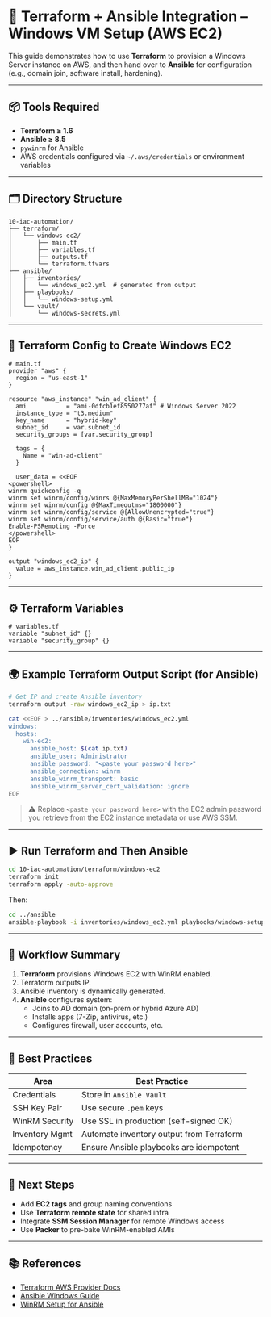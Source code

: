 # 🧩 Terraform + Ansible Integration – Windows VM Setup (AWS EC2)

This guide demonstrates how to use **Terraform** to provision a Windows Server instance on AWS, and then hand over to **Ansible** for configuration (e.g., domain join, software install, hardening).

---

## 📦 Tools Required

- **Terraform ≥ 1.6**
- **Ansible ≥ 8.5**
- `pywinrm` for Ansible
- AWS credentials configured via `~/.aws/credentials` or environment variables

---

## 🗂️ Directory Structure

```
10-iac-automation/
├── terraform/
│   └── windows-ec2/
│       ├── main.tf
│       ├── variables.tf
│       ├── outputs.tf
│       └── terraform.tfvars
├── ansible/
│   ├── inventories/
│   │   └── windows_ec2.yml  # generated from output
│   ├── playbooks/
│   │   └── windows-setup.yml
│   └── vault/
│       └── windows-secrets.yml
```

---

## 🔧 Terraform Config to Create Windows EC2

```hcl
# main.tf
provider "aws" {
  region = "us-east-1"
}

resource "aws_instance" "win_ad_client" {
  ami           = "ami-0dfcb1ef8550277af" # Windows Server 2022
  instance_type = "t3.medium"
  key_name      = "hybrid-key"
  subnet_id     = var.subnet_id
  security_groups = [var.security_group]

  tags = {
    Name = "win-ad-client"
  }

  user_data = <<EOF
<powershell>
winrm quickconfig -q
winrm set winrm/config/winrs @{MaxMemoryPerShellMB="1024"}
winrm set winrm/config @{MaxTimeoutms="1800000"}
winrm set winrm/config/service @{AllowUnencrypted="true"}
winrm set winrm/config/service/auth @{Basic="true"}
Enable-PSRemoting -Force
</powershell>
EOF
}

output "windows_ec2_ip" {
  value = aws_instance.win_ad_client.public_ip
}
```

---

## ⚙️ Terraform Variables

```hcl
# variables.tf
variable "subnet_id" {}
variable "security_group" {}
```

---

## 🌍 Example Terraform Output Script (for Ansible)

```bash
# Get IP and create Ansible inventory
terraform output -raw windows_ec2_ip > ip.txt

cat <<EOF > ../ansible/inventories/windows_ec2.yml
windows:
  hosts:
    win-ec2:
      ansible_host: $(cat ip.txt)
      ansible_user: Administrator
      ansible_password: "<paste your password here>"
      ansible_connection: winrm
      ansible_winrm_transport: basic
      ansible_winrm_server_cert_validation: ignore
EOF
```

> ⚠️ Replace `<paste your password here>` with the EC2 admin password you retrieve from the EC2 instance metadata or use AWS SSM.

---

## ▶️ Run Terraform and Then Ansible

```bash
cd 10-iac-automation/terraform/windows-ec2
terraform init
terraform apply -auto-approve
```

Then:

```bash
cd ../ansible
ansible-playbook -i inventories/windows_ec2.yml playbooks/windows-setup.yml --ask-vault-pass
```

---

## 🔁 Workflow Summary

1. **Terraform** provisions Windows EC2 with WinRM enabled.
2. Terraform outputs IP.
3. Ansible inventory is dynamically generated.
4. **Ansible** configures system:
   - Joins to AD domain (on-prem or hybrid Azure AD)
   - Installs apps (7-Zip, antivirus, etc.)
   - Configures firewall, user accounts, etc.

---

## 🔐 Best Practices

| Area                | Best Practice                              |
|---------------------|---------------------------------------------|
| Credentials         | Store in `Ansible Vault`                   |
| SSH Key Pair        | Use secure `.pem` keys                     |
| WinRM Security      | Use SSL in production (self-signed OK)     |
| Inventory Mgmt      | Automate inventory output from Terraform   |
| Idempotency         | Ensure Ansible playbooks are idempotent    |

---

## 🚀 Next Steps

- Add **EC2 tags** and group naming conventions
- Use **Terraform remote state** for shared infra
- Integrate **SSM Session Manager** for remote Windows access
- Use **Packer** to pre-bake WinRM-enabled AMIs

---

## 📚 References

- [Terraform AWS Provider Docs](https://registry.terraform.io/providers/hashicorp/aws/latest/docs)
- [Ansible Windows Guide](https://docs.ansible.com/ansible/latest/user_guide/windows.html)
- [WinRM Setup for Ansible](https://docs.ansible.com/ansible/latest/user_guide/windows_winrm.html)
